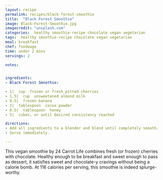 ```yaml
---
layout: recipe
permalink: recipes/black-forest-smoothie
title:  "Black Forest Smoothie"
image: Black-Forest-Smoothie.jpg
imagecredit: "unsplash.com"
categories:  healthy smoothie-recipe chocolate vegan vegetarian
tags:  healthy smoothie-recipe chocolate vegan vegetarian
meal: breakfast
chef: foodwage
time: under 2 mins
servings: 2

notes:


ingredients:
- Black Forest Smoothie:

- 1|  cup  frozen or fresh pitted cherries
- 1.5|  cup  unsweetened almond milk
- 0.5|  frozen banana
- 2|  tablespoon  cocoa powder
- 0.5|  tablespoon  honey
- 5|  cubes, or until desired consistency reached

directions:
- Add all ingredients to a blender and blend until completely smooth.
- Serve immediately.

---
```


This vegan smoothie by 24 Carrot Life combines fresh (or frozen) cherries with chocolate. Healthy enough to be breakfast and sweet enough to pass as dessert, it satisfies sweet and chocolate-y cravings without being a calorie bomb. At 116 calories per serving, this smoothie is indeed splurge-worthy.
